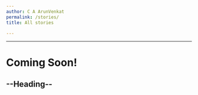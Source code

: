 ```yaml
---
author: C A ArunVenkat
permalink: /stories/
title: All stories

---
```



---

# Coming Soon!

##  --Heading--